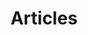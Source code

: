 ---
title: "Articles"
description: >
    Articles are divine short coherent stories, cherry-picked from my experience and shaped in such a way to share some knowledge out of it.
---